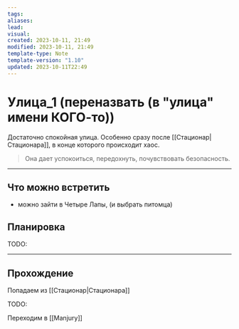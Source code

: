 ```yaml
---
tags: 
aliases: 
lead: 
visual: 
created: 2023-10-11, 21:49
modified: 2023-10-11, 21:49
template-type: Note
template-version: "1.10"
updated: 2023-10-11T22:49
---
```

# Улица_1  (переназвать (в "улица" имени КОГО-то))

Достаточно спокойная улица.
Особенно сразу после [[Стационар|Стационара]], в конце которого происходит хаос.

>Она дает успокоиться, передохнуть, почувствовать безопасность.

--- 
## Что можно встретить
- можно зайти в Четыре Лапы, (и выбрать питомца)
## Планировка
TODO:

---
## Прохождение
Попадаем из [[Стационар|Стационара]]

TODO:

Переходим в [[Manjury]]